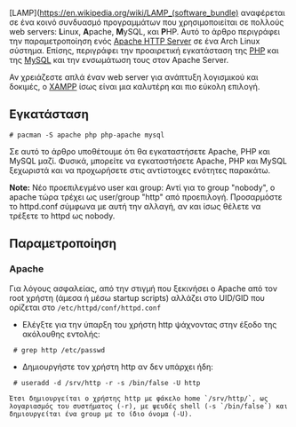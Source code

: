 [LAMP](https://en.wikipedia.org/wiki/LAMP_(software_bundle) αναφέρεται σε ένα κοινό συνδυασμό προγραμμάτων που χρησιμοποιείται σε πολλούς web servers: **L**inux, **A**pache, **M**ySQL, και **P**HP. Αυτό το άρθρο περιγράφει την παραμετροποίηση ενός [Apache HTTP Server](http://httpd.apache.org) σε ένα Arch Linux σύστημα. Επίσης, περιγράφει την προαιρετική εγκατάσταση της [PHP](/index.php/PHP "PHP") και της [MySQL](/index.php/MySQL "MySQL") και την ενσωμάτωση τους στον Apache Server.

Αν χρειάζεστε απλά έναν web server για ανάπτυξη λογισμικού και δοκιμές, ο [XAMPP](/index.php/XAMPP "XAMPP") ίσως είναι μια καλυτέρη και πιο εύκολη επιλογή.

## Εγκατάσταση

```
# pacman -S apache php php-apache mysql

```

Σε αυτό το άρθρο υποθέτουμε ότι θα εγκαταστήσετε Apache, PHP και MySQL μαζί. Φυσικά, μπορείτε να εγκαταστήσετε Apache, PHP και MySQL ξεχωριστά και να προχωρήσετε στις αντίστοιχες ενότητες παρακάτω.

**Note:** Νέο προεπιλεγμένο user και group: Αντί για το group "nobody", o apache τώρα τρέχει ως user/group "http" από προεπιλογή. Προσαρμόστε το httpd.conf σύμφωνα με αυτή την αλλαγή, αν και ίσως θέλετε να τρέξετε το httpd ως nobody.

## Παραμετροποίηση

### Apache

Για λόγους ασφαλείας, από την στιγμή που ξεκινήσει ο Apache από τον root χρήστη (άμεσα ή μέσω startup scripts) αλλάζει στο UID/GID που ορίζεται στο `/etc/httpd/conf/httpd.conf`

*   Ελέγξτε για την ύπαρξη του χρήστη http ψάχνοντας στην έξοδο της ακόλουθης εντολής:

```
 # grep http /etc/passwd

```

*   Δημιουργήστε τον χρήστη http αν δεν υπάρχει ήδη:

```
 # useradd -d /srv/http -r -s /bin/false -U http

```

	Έτσι δημιουργείται ο χρήστης http με φάκελο home `/srv/http/`, ως λογαριασμός του συστήματος (-r), με ψευδές shell (-s `/bin/false`) και δημιουργείται ένα group με το ίδιο όνομα (-U).